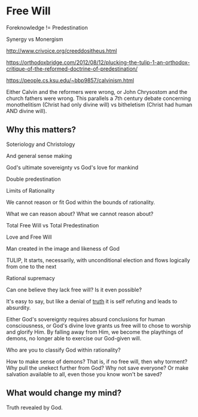 # Free Will

Foreknowledge != Predestination 

Synergy vs Monergism

http://www.crivoice.org/creeddositheus.html

https://orthodoxbridge.com/2012/08/12/plucking-the-tulip-1-an-orthodox-critique-of-the-reformed-doctrine-of-predestination/

https://people.cs.ksu.edu/~bbp9857/calvinism.html

Either Calvin and the reformers were wrong,
 or John Chrysostom and the church fathers
 were wrong.
This parallels a 7th century debate
 concerning monothelitism
 (Christ had only divine will)
 vs
 bitheletism
 (Christ had human AND divine will).


## Why this matters?
Soteriology and Christology

And general sense making


God's ultimate sovereignty
vs
God's love for mankind 

 


Double predestination


Limits of Rationality

We cannot reason or fit God within the bounds
 of rationality.

What we can reason about?
What we cannot reason about?


Total Free Will
vs
Total Predestination


Love and Free Will


Man created in the image and likeness of God

TULIP,
It starts, necessarily, with
 unconditional election and flows
 logically from one to the next




Rational supremacy



Can one believe they lack free will?
Is it even possible?

It's easy to say, but like a denial of
 [truth](../truth.md)
 it is self refuting and leads to absurdity.

Either God's sovereignty requires absurd
 conclusions for human consciousness,
 or God's divine love grants us free will
 to chose to worship and glorify Him.
By falling away from Him,
 we become the playthings of demons,
 no longer able to exercise our
 God-given will.


Who are you to classify God within rationality?

How to make sense of demons?
That is, if no free will, then why torment?
Why pull the unekect further from God?
Why not save everyone? Or make salvation available
 to all, even those you know won't be saved?







## What would change my mind?

Truth revealed by God.



